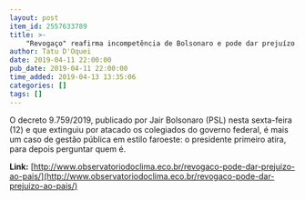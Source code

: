 ```yaml
---
layout: post
item_id: 2557633789
title: >-
    "Revogaço" reafirma incompetência de Bolsonaro e pode dar prejuízo ao país : Observatório do Clima
author: Tatu D'Oquei
date: 2019-04-11 22:00:00
pub_date: 2019-04-11 22:00:00
time_added: 2019-04-13 13:35:06
categories: []
tags: []
---
```


O decreto 9.759/2019, publicado por Jair Bolsonaro (PSL) nesta sexta-feira (12) e que extinguiu por atacado os colegiados do governo federal, é mais um caso de gestão pública em estilo faroeste: o presidente primeiro atira, para depois perguntar quem é.

**Link:** [http://www.observatoriodoclima.eco.br/revogaco-pode-dar-prejuizo-ao-pais/](http://www.observatoriodoclima.eco.br/revogaco-pode-dar-prejuizo-ao-pais/)

